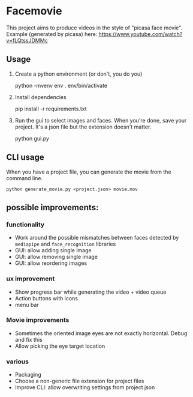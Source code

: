 # Facemovie

This project aims to produce videos in the style of "picasa face movie".
Example (generated by picasa) here: https://www.youtube.com/watch?v=fLQtssJDMMc

## Usage

1. Create a python environment (or don't, you do you)

    python -mvenv env
    . env/bin/activate
   
2. Install dependencies

    pip install -r requirements.txt
   
3. Run the gui to select images and faces. When you're done, save your project. It's a json file but the extension doesn't matter.

    python gui.py

## CLI usage

When you have a project file, you can generate the movie from the command line.

    python generate_movie.py <project.json> movie.mov

## possible improvements:

### functionality
* Work around the possible mismatches between faces detected by `mediapipe` and `face_recognition` libraries
* GUI: allow adding single image
* GUI: allow removing single image
* GUI: allow reordering images

### ux improvement
* Show progress bar while generating the video + video queue
* Action buttons with icons
* menu bar

### Movie improvements
* Sometimes the oriented image eyes are not exactly horizontal. Debug and fix this
* Allow picking the eye target location

### various
* Packaging
* Choose a non-generic file extension for project files
* Improve CLI: allow overwriting settings from project json
